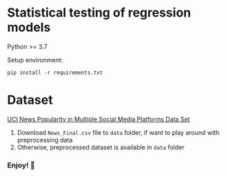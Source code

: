 # Statistical testing of regression models

Python >= 3.7

Setup environment:

`pip install -r requirements.txt`


# Dataset

[UCI 
News Popularity in Multiple Social Media Platforms Data Set](https://archive.ics.uci.edu/ml/datasets/News+Popularity+in+Multiple+Social+Media+Platforms#)

1. Download `News_Final.csv` file to `data` folder, if want to play around with preprocessing data
2. Otherwise, preprocessed dataset is available in `data` folder


### Enjoy! 👋
